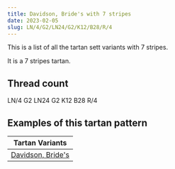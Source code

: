 ```yaml
---
title: Davidson, Bride's with 7 stripes
date: 2023-02-05
slug: LN/4/G2/LN24/G2/K12/B28/R/4
---
```

This is a list of all the tartan sett variants with 7 stripes.

It is a 7 stripes tartan.


## Thread count
LN/4 G2 LN24 G2 K12 B28 R/4

## Examples of this tartan pattern

| Tartan Variants |
|---------------|
| [Davidson, Bride's](/variants/ln/4/g2/ln24/g2/k12/b28/r/4-b304080-g008000-k000000-lne0e0e0-rc00000)||
